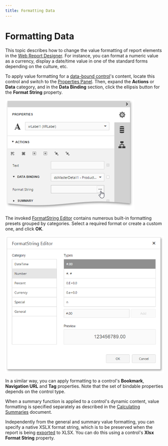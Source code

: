 ```yaml
---
title: Formatting Data
---
```

# Formatting Data
This topic describes how to change the value formatting of report elements in the [Web Report Designer](../../../../../interface-elements-for-web/articles/report-designer.md). For instance, you can format a numeric value as a currency, display a date/time value in one of the standard forms depending on the culture, etc.

To apply value formatting for a [data-bound control](../../../../../interface-elements-for-web/articles/report-designer/creating-reports/providing-data/bind-report-controls-to-data.md)'s content, locate this control and switch to the [Properties Panel](../../../../../interface-elements-for-web/articles/report-designer/interface-elements/properties-panel.md). Then, expand the **Actions** or **Data** category, and in the **Data Binding** section, click the ellipsis button for the **Format String** property.

![WebDesigner_FilterStringForLabelText](../../../../images/Img122800.png)

The invoked [FormatString Editor](../../../../../interface-elements-for-web/articles/report-designer/interface-elements/format-string-editor.md) contains numerous built-in formatting presets grouped by categories. Select a required format or create a custom one, and click **OK**.

![WebDesigner_FilterStringEditor](../../../../images/Img122753.png)

In a similar way, you can apply formatting to a control's **Bookmark**, **Navigation URL** and **Tag** properties. Note that the set of bindable properties depends on the control type.

When a summary function is applied to a control's dynamic content, value formatting is specified separately as described in the [Calculating Summaries](../../../../../interface-elements-for-web/articles/report-designer/creating-reports/shaping-data/calculating-summaries.md) document.

Independently from the general and summary value formatting, you can specify a native XSLX format string, which is to be preserved when the report is being [exported](../../../../../interface-elements-for-web/articles/document-viewer/html5-document-viewer/exporting/export-a-document.md) to XLSX. You can do this using a control's **Xlsx Format String** property.